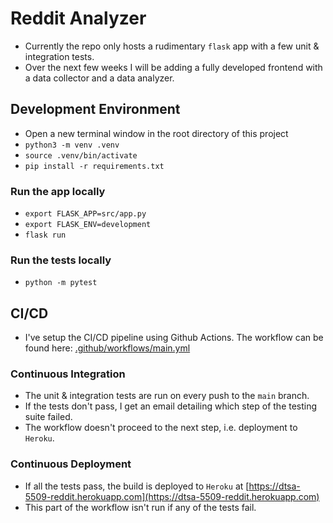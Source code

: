 # Reddit Analyzer

- Currently the repo only hosts a rudimentary `flask` app with a few unit & integration tests.
- Over the next few weeks I will be adding a fully developed frontend with a data collector and a data analyzer.

## Development Environment
- Open a new terminal window in the root directory of this project
- `python3 -m venv .venv`
- `source .venv/bin/activate`
- `pip install -r requirements.txt`

### Run the app locally
- `export FLASK_APP=src/app.py`
- `export FLASK_ENV=development`
- `flask run`

### Run the tests locally
- `python -m pytest`

## CI/CD
- I've setup the CI/CD pipeline using Github Actions. The workflow can be found here: [.github/workflows/main.yml](https://github.com/karansangha/dtsa-5509-twitter-analyzer/blob/main/.github/workflows/main.yml)

### Continuous Integration
- The unit & integration tests are run on every push to the `main` branch.
- If the tests don't pass, I get an email detailing which step of the testing suite failed.
- The workflow doesn't proceed to the next step, i.e. deployment to `Heroku`.

### Continuous Deployment
- If all the tests pass, the build is deployed to `Heroku` at [https://dtsa-5509-reddit.herokuapp.com](https://dtsa-5509-reddit.herokuapp.com)
- This part of the workflow isn't run if any of the tests fail.
